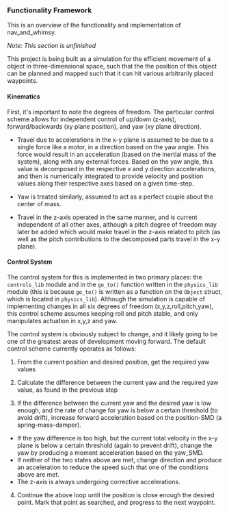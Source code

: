 ### Functionality Framework

This is an overview of the functionality and implementation of nav_and_whimsy.

_Note: This section is unfinished_

This project is being built as a simulation for the efficient movement of a object in three-dimensional space, such that the the position of this object can be planned and mapped such that it can hit various arbitrarily placed waypoints.

#### Kinematics
First, it's important to note the degrees of freedom. The particular control scheme allows for independent control of up/down (z-axis), forward/backwards (xy plane position), and yaw (xy plane direction).

  - Travel due to accelerations in the x-y plane is assumed to be due to a single force like a motor, in a direction based on the yaw angle. This force would result in an acceleration (based on the inertial mass of the system), along with any external forces. Based on the yaw angle, this value is decomposed in the respective x and y direction accelerations, and then is numerically integrated to provide velocity and position values along their respective axes based on a given time-step.

  - Yaw is treated similarly, assumed to act as a perfect couple about the center of mass.

  - Travel in the z-axis operated in the same manner, and is current independent of all other axes, although a pitch degree of freedom may later be added which would make travel in the z-axis related to pitch (as well as the pitch contributions to the decomposed parts travel in the x-y plane).

#### Control System

The control system for this is implemented in two primary places: the `controls_lib` module and in the `go_to()` function written in the `physics_lib` module (this is because `go_to()` is written as a function on the `Object` struct, which is located in `physics_lib`). Although the simulation is capable of implementing changes in all six degrees of freedom (x,y,z,roll,pitch,yaw), this control scheme assumes keeping roll and pitch stable, and only manipulates actuation in x,y,z and yaw.

The control system is obviously subject to change, and it likely going to be one of the greatest areas of development moving forward. The default control scheme currently operates as follows:

  1. From the current position and desired position, get the required yaw values

  2. Calculate the difference between the current yaw and the required yaw value, as found in the previous step

  3. If the difference between the current yaw and the desired yaw is low enough, and the rate of change for yaw is below a certain threshold (to avoid drift), increase forward acceleration based on the position-SMD (a spring-mass-damper).
  - If the yaw difference is too high, but the current total velocity in the x-y plane is below a certain threshold (again to prevent drift), change the yaw by producing a moment acceleration based on the yaw_SMD.
  - If neither of the two states above are met, change direction and produce an acceleration to reduce the speed such that one of the conditions above are met.
  - The z-axis is always undergoing corrective accelerations.

  4. Continue the above loop until the position is close enough the desired point. Mark that point as searched, and progress to the next waypoint.
